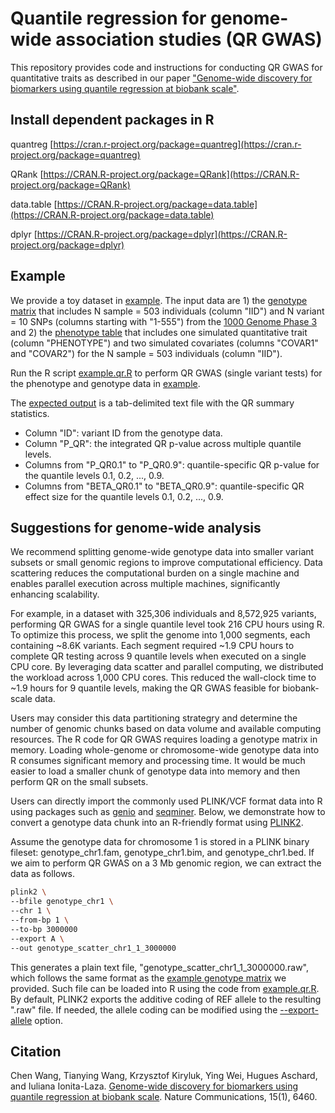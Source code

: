 # Quantile regression for genome-wide association studies (QR GWAS)

This repository provides code and instructions for conducting QR GWAS for quantitative traits as described in our paper ["Genome-wide discovery for biomarkers using quantile regression at biobank scale"](https://www.nature.com/articles/s41467-024-50726-x).



## Install dependent packages in R

quantreg [https://cran.r-project.org/package=quantreg](https://cran.r-project.org/package=quantreg)

QRank [https://CRAN.R-project.org/package=QRank](https://CRAN.R-project.org/package=QRank)

data.table [https://CRAN.R-project.org/package=data.table](https://CRAN.R-project.org/package=data.table)

dplyr [https://CRAN.R-project.org/package=dplyr](https://CRAN.R-project.org/package=dplyr)



## Example

We provide a toy dataset in [example](/example). 
The input data are 1) the [genotype matrix](example/example.genotype.tsv) that includes N sample = 503 individuals (column "IID") 
and N variant = 10 SNPs (columns starting with "1-555") from the [1000 Genome Phase 3](https://www.internationalgenome.org/category/phase-3/)
and 2) the [phenotype table](example/example.phenotype.tsv) that includes one simulated quantitative trait (column "PHENOTYPE") and two simulated covariates (columns "COVAR1" and "COVAR2") for the N sample = 503 individuals (column "IID").

Run the R script [example.qr.R](example.qr.R) to perform QR GWAS (single variant tests) for the phenotype and genotype data in [example](/example). 

The [expected output](example/example.sumstat.tsv) is a tab-delimited text file with the QR summary statistics. 
- Column "ID": variant ID from the genotype data.
- Column "P_QR": the integrated QR p-value across multiple quantile levels.
- Columns from "P_QR0.1" to "P_QR0.9": quantile-specific QR p-value for the quantile levels 0.1, 0.2, ..., 0.9.
- Columns from "BETA_QR0.1" to "BETA_QR0.9": quantile-specific QR effect size for the quantile levels 0.1, 0.2, ..., 0.9.



## Suggestions for genome-wide analysis

We recommend splitting genome-wide genotype data into smaller variant subsets or small genomic regions to improve computational efficiency. Data scattering reduces the computational burden on a single machine and enables parallel execution across multiple machines, significantly enhancing scalability. 

For example, in a dataset with 325,306 individuals and 8,572,925 variants, performing QR GWAS for a single quantile level took 216 CPU hours using R. To optimize this process, we split the genome into 1,000 segments, each containing ~8.6K variants. Each segment required ~1.9 CPU hours to complete QR testing across 9 quantile levels when executed on a single CPU core. By leveraging data scatter and parallel computing, we distributed the workload across 1,000 CPU cores. This reduced the wall-clock time to ~1.9 hours for 9 quantile levels, making the QR GWAS feasible for biobank-scale data.


Users may consider this data partitioning strategry and determine the number of genomic chunks based on data volume and available computing resources. The R code for QR GWAS requires loading a genotype matrix in memory. Loading whole-genome or chromosome-wide genotype data into R consumes significant memory and processing time. It would be much easier to load a smaller chunk of genotype data into memory and then perform QR on the small subsets. 

Users can directly import the commonly used PLINK/VCF format data into R using packages such as [genio](https://github.com/OchoaLab/genio) and [seqminer](https://github.com/zhanxw/seqminer). Below, we demonstrate how to convert a genotype data chunk into an R-friendly format using [PLINK2](https://www.cog-genomics.org/plink/2.0/).


Assume the genotype data for chromosome 1 is stored in a PLINK binary fileset: genotype_chr1.fam, genotype_chr1.bim, and genotype_chr1.bed. If we aim to perform QR GWAS on a 3 Mb genomic region, we can extract the data as follows.

```bash
plink2 \
--bfile genotype_chr1 \
--chr 1 \
--from-bp 1 \
--to-bp 3000000
--export A \
--out genotype_scatter_chr1_1_3000000
```

This generates a plain text file, "genotype_scatter_chr1_1_3000000.raw", which follows the same format as the [example genotype matrix](example/example.genotype.tsv) we provided. Such file can be loaded into R using the code from [example.qr.R](example.qr.R). By default, PLINK2 exports the additive coding of REF allele to the resulting ".raw" file. If needed, the allele coding can be modified using the [--export-allele](https://www.cog-genomics.org/plink/2.0/data#export) option.



## Citation

Chen Wang, Tianying Wang, Krzysztof Kiryluk, Ying Wei, Hugues Aschard, and Iuliana Ionita-Laza. [Genome-wide discovery for biomarkers using quantile regression at biobank scale](https://www.nature.com/articles/s41467-024-50726-x). Nature Communications, 15(1), 6460.


